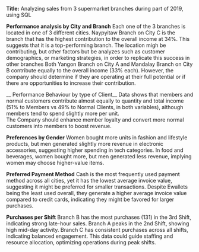 __Title:__ Analyzing sales from 3 supermarket branches during part of 2019, using SQL

__Performance analysis by City and Branch__ 
Each one of the 3 branches is located in one of 3 different cities.
Naypyitaw Branch on City C is the branch that has the highest contribution to the overall income at 34%. 
This suggests that it is a top-performing branch. 
The location migh be contributing, but other factors but be analyzes such as customer demographics, or marketing strategies, in order to replicate
this success in other branches
Both Yangon Branch on City A and Mandalay Branch on City B contribute equally to the overall income (33% each). 
However, the company should determine if they are operating at their full potential or if there are opportunities to increase their contribution.

__ Performance Behaviour by type of Client__
Data shows that members and normal customers contribute almost equally to quantity and total income (51% to Members vs 49% to Normal Clients, in both variables), although members tend to spend slightly more per unit.	
The Company should enhance member loyalty and convert more normal customers into members to boost revenue.

__Preferences by Gender__
Women bought more units in fashion and lifestyle products,  but men generated slightly more revenue in electronic accessories, suggesting higher spending in tech categories.
In food and beverages, women bought more, but men generated less revenue,  implying women may choose higher-value items.

__Preferred Payment Method__
Cash is the most frequently used payment method across all cities,  yet it has the lowest average invoice value, suggesting it might be preferred for smaller transactions.
Despite Ewallets being the least used overall, they generate a higher average invoice value compared to credit cards, indicating they might be favored for larger purchases.

__Purchases per Shift__
Branch B has the most purchases (131) in the 3rd Shift, indicating strong late-hour sales.
Branch A peaks in the 2nd Shift, showing high mid-day activity.
Branch C has consistent purchases across all shifts, indicating balanced engagement.
This data could guide staffing and resource allocation, optimizing operations during peak shifts.

